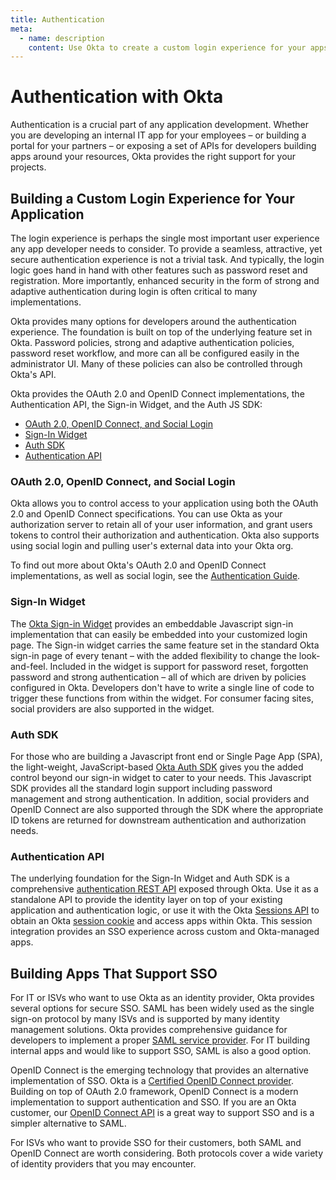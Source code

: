 ```yaml
---
title: Authentication
meta:
  - name: description
    content: Use Okta to create a custom login experience for your apps. Learn more about OAuth 2.0 and OIDC implementations, the Authentication API, and the Sign-in Widget.
---
```


# Authentication with Okta

Authentication is a crucial part of any application development.  Whether you are developing an internal IT app for your employees – or building a portal for your partners – or exposing a set of APIs for developers building apps around your resources, Okta provides the right support for your projects.

## Building a Custom Login Experience for Your Application

The login experience is perhaps the single most important user experience any app developer needs to consider. To provide a seamless, attractive, yet secure authentication experience is not a trivial task. And typically, the login logic goes hand in hand with other features such as password reset and registration. More importantly, enhanced security in the form of strong and adaptive authentication during login is often critical to many implementations.

Okta provides many options for developers around the authentication experience. The foundation is built on top of the underlying feature set in Okta. Password policies, strong and adaptive authentication policies, password reset workflow, and more can all be configured easily in the administrator UI. Many of these policies can also be controlled through Okta's API.

Okta provides the OAuth 2.0 and OpenID Connect implementations, the Authentication API, the Sign-in Widget, and the Auth JS SDK:

* [OAuth 2.0, OpenID Connect, and Social Login](#oauth-20-openid-connect-and-social-login)
* [Sign-In Widget](#sign-in-widget)
* [Auth SDK](#auth-sdk)
* [Authentication API](#authentication-api)

### OAuth 2.0, OpenID Connect, and Social Login

Okta allows you to control access to your application using both the OAuth 2.0 and OpenID Connect specifications. You can use Okta as your authorization server to retain all of your user information, and grant users tokens to control their authorization and authentication. Okta also supports using social login and pulling user's external data into your Okta org.

To find out more about Okta's OAuth 2.0 and OpenID Connect implementations, as well as social login, see the [Authentication Guide](/authentication-guide/).

### Sign-In Widget

The [Okta Sign-in Widget](/code/javascript/okta_sign-in_widget/)
provides an embeddable Javascript sign-in implementation that can
easily be embedded into your customized login page.  The Sign-in
widget carries the same feature set in the standard Okta sign-in page
of every tenant – with the added flexibility to change the
look-and-feel.  Included in the widget is support for password reset,
forgotten password and strong authentication – all of which are  driven
by policies configured in Okta.  Developers don't have to write a
single line of code to trigger these functions from within the widget.
For consumer facing sites, social providers are also supported in the
widget.

### Auth SDK

For those who are building a Javascript front end or Single Page App
(SPA), the light-weight, JavaScript-based [Okta Auth SDK](/code/javascript/okta_auth_sdk/)
gives you the added control beyond our sign-in widget to cater to your
needs.  This Javascript SDK provides all the standard login support
including password management and strong authentication.  In addition,
social providers and OpenID Connect are also supported through the SDK where
the appropriate ID tokens are returned for downstream authentication
and authorization needs.

### Authentication API

The underlying foundation for the Sign-In Widget and Auth SDK is a
comprehensive [authentication REST API](/docs/reference/api/authn/)
exposed through Okta.  Use it as a
standalone API to provide the identity layer on top of your existing
application and authentication logic, or use it with the Okta [Sessions API](/docs/reference/api/sessions/)
to obtain an Okta [session cookie](/docs/guides/session-cookie/) and access apps within Okta.
This session integration provides an SSO experience across custom and Okta-managed apps.

## Building Apps That Support SSO

For IT or ISVs who want to use Okta as an identity provider, Okta
provides several options for secure SSO.  SAML has been
widely used as the single sign-on protocol by many ISVs and is
supported by many identity management solutions.  Okta provides
comprehensive guidance for developers to implement a proper
[SAML service provider](https://www.okta.com/integrate/documentation/saml/).
For IT building internal apps and would like to support SSO, SAML is
also a good option.

OpenID Connect is the emerging technology that provides an alternative implementation of SSO.
Okta is a [Certified OpenID Connect provider](http://openid.net/certification/).
Building on top of OAuth 2.0 framework, OpenID Connect is a modern
implementation to support authentication and SSO.  If you
are an Okta customer, our [OpenID Connect API](/docs/reference/api/oidc/) is a great way to support SSO and
is a simpler alternative to SAML.

For ISVs who want to provide SSO for their customers, both
SAML and OpenID Connect are worth considering. Both protocols cover a
wide variety of identity providers that you may encounter.
